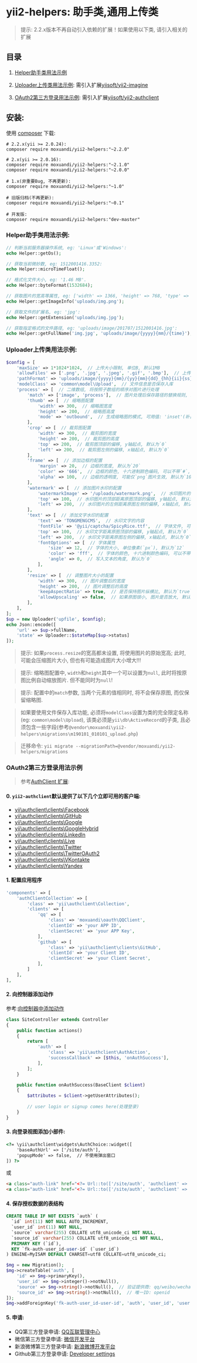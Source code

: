 yii2-helpers: 助手类,通用上传类
==================

> 提示: 2.2.x版本不再自动引入依赖的扩展！如果使用以下类, 请引入相关的扩展


## 目录

1. [Helper助手类用法示例](#Helper助手类用法示例)

2. [Uploader上传类用法示例](#Uploader上传类用法示例): 需引入扩展[yiisoft/yii2-imagine](https://github.com/yiisoft/yii2-imagine)

3. [OAuth2第三方登录用法示例](#OAuth2第三方登录用法示例): 需引入扩展[yiisoft/yii2-authclient](https://github.com/yiisoft/yii2-authclient)


## 安装:
使用 [composer](http://getcomposer.org/download/) 下载:
```
# 2.2.x(yii >= 2.0.24):
composer require moxuandi/yii2-helpers:"~2.2.0"

# 2.x(yii >= 2.0.16):
composer require moxuandi/yii2-helpers:"~2.1.0"
composer require moxuandi/yii2-helpers:"~2.0.0"

# 1.x(非重要Bug, 不再更新):
composer require moxuandi/yii2-helpers:"~1.0"

# 旧版归档(不再更新):
composer require moxuandi/yii2-helpers:"~0.1"

# 开发版:
composer require moxuandi/yii2-helpers:"dev-master"
```


### Helper助手类用法示例:
```php
// 判断当前服务器操作系统, eg: 'Linux'或'Windows':
echo Helper::getOs();

// 获取当前微妙数, eg: 1512001416.3352:
echo Helper::microTimeFloat();

// 格式化文件大小, eg: '1.46 MB'.
echo Helper::byteFormat(1532684);

// 获取图片的宽高等属性, eg: ['width' => 1366, 'height' => 768, 'type' => 'png', 'mime' => 'image/png', 'attr' => 'width="203" height="50"']:
echo Helper::getImageInfo('uploads/img.png');

// 获取文件的扩展名, eg: 'jpg':
echo Helper::getExtension('uploads/img.jpg');

// 获取指定格式的文件路径, eg: 'uploads/image/201707/1512001416.jpg':
echo Helper::getFullName('img.jpg', 'uploads/image/{yyyy}{mm}/{time}');
```

### Uploader上传类用法示例:
```php
$config = [
    'maxSize' => 1*1024*1024,  // 上传大小限制, 单位B, 默认1MB
    'allowFiles' => ['.png', '.jpg', '.jpeg', '.gif', '.bmp'],  // 上传图片格式显示
    'pathFormat' => 'uploads/image/{yyyy}{mm}/{yy}{mm}{dd}_{hh}{ii}{ss}_{rand:4}',  // 上传保存路径, 可以自定义保存路径和文件名格式
    'modelClass' => 'common\model\Upload',  // 文件信息是否保存入库
    'process' => [  // 二维数组, 将按照子数组的顺序对图片进行处理
        'match' => ['image', 'process'],  // 图片处理后保存路径的替换规则, 必须是两个元素的数组
        'thumb' => [  // 缩略图配置
            'width' => 300,  // 缩略图宽度
            'height' => 200,  // 缩略图高度
            'mode' => 'outbound',  // 生成缩略图的模式, 可用值: 'inset'(补白), 'outbound'(裁剪, 默认值)
        ],
        'crop' => [  // 裁剪图配置
            'width' => 300,  // 裁剪图的宽度
            'height' => 200,  // 裁剪图的高度
            'top' => 200,  // 裁剪图顶部的偏移, y轴起点, 默认为`0`
            'left' => 200,  // 裁剪图左侧的偏移, x轴起点, 默认为`0`
        ],
        'frame' => [  // 添加边框的配置
            'margin' => 20,  // 边框的宽度, 默认为`20`
            'color' => '666',  // 边框的颜色, 十六进制颜色编码, 可以不带`#`, 默认为`666`
            'alpha' => 100,  // 边框的透明度, 可能仅`png`图片生效, 默认为`100`
        ],
        'watermark' => [  // 添加图片水印的配置
            'watermarkImage' => '/uploads/watermark.png',  // 水印图片的绝对路径
            'top' => 100,  // 水印图片的顶部距离原图顶部的偏移, y轴起点, 默认为`0`
            'left' => 200,  // 水印图片的左侧距离原图左侧的偏移, x轴起点, 默认为`0`
        ],
        'text' => [  // 添加文字水印的配置
            'text' => 'TONGMENGCMS',  // 水印文字的内容
            'fontFile' => '@yii/captcha/SpicyRice.ttf',  // 字体文件, 可以是绝对路径或别名
            'top' => 100,  // 水印文字距离原图顶部的偏移, y轴起点, 默认为`0`
            'left' => 200,  // 水印文字距离原图左侧的偏移, x轴起点, 默认为`0`
            'fontOptions' => [  // 字体属性
                'size' => 12,  // 字体的大小, 单位像素(`px`), 默认为`12`
                'color' => 'fff',  // 字体的颜色, 十六进制颜色编码, 可以不带`#`, 默认为`fff`
                'angle' => 0,  // 写入文本的角度, 默认为`0`
            ],
        ],
        'resize' => [  // 调整图片大小的配置
            'width' => 300,  // 图片调整后的宽度
            'height' => 200,  // 图片调整后的高度
            'keepAspectRatio' => true,  // 是否保持图片纵横比, 默认为`true`
            'allowUpscaling' => false,  // 如果原图很小, 图片是否放大, 默认为`false`
        ],
    ],
];
$up = new Uploader('upfile', $config);
echo Json::encode([
    'url' => $up->fullName,
    'state' => Uploader::$stateMap[$up->status]
]);
```

> 提示: 如果`process.resize`的宽高都未设置, 将使用图片的原始宽高; 此时, 可能会压缩图片大小, 但也有可能造成图片大小增大!!!

> 提示: 缩略图配置中, `width`和`height`其中一个可以设置为`null`, 此时将按原图比例自动缩放图片. 但不能同时为`null`!

> 提示: 配置中的`match`参数, 当两个元素的值相同时, 将不会保存原图, 而仅保留缩略图.

> 如果要使用文件保存入库功能, 必须将`modelClass`设置为类的完全限定名称(eg: `common\model\Upload`), 该类必须是`yii\db\ActiveRecord`的子类, 且必须包含一些字段(参考`@vendor\moxuandi\yii2-helpers\migrations\m190101_010101_upload.php`)

> 迁移命令: `yii migrate --migrationPath=@vendor/moxuandi/yii2-helpers/migrations`

### OAuth2第三方登录用法示例

> 参考[AuthClient 扩展](https://github.com/yiisoft/yii2-authclient/tree/master/docs/guide-zh-CN):

#### 0. `yii2-authclient`默认提供了以下几个立即可用的客户端:
- [yii\authclient\clients\Facebook](https://github.com/yiisoft/yii2-authclient/blob/master/src/clients/Facebook.php)
- [yii\authclient\clients\GitHub](https://github.com/yiisoft/yii2-authclient/blob/master/src/clients/GitHub.php)
- [yii\authclient\clients\Google](https://github.com/yiisoft/yii2-authclient/blob/master/src/clients/Google.php)
- [yii\authclient\clients\GoogleHybrid](https://github.com/yiisoft/yii2-authclient/blob/master/src/clients/GoogleHybrid.php)
- [yii\authclient\clients\LinkedIn](https://github.com/yiisoft/yii2-authclient/blob/master/src/clients/LinkedIn.php)
- [yii\authclient\clients\Live](https://github.com/yiisoft/yii2-authclient/blob/master/src/clients/Live.php)
- [yii\authclient\clients\Twitter](https://github.com/yiisoft/yii2-authclient/blob/master/src/clients/Twitter.php)
- [yii\authclient\clients\TwitterOAuth2](https://github.com/yiisoft/yii2-authclient/blob/master/src/clients/TwitterOAuth2.php)
- [yii\authclient\clients\VKontakte](https://github.com/yiisoft/yii2-authclient/blob/master/src/clients/VKontakte.php)
- [yii\authclient\clients\Yandex](https://github.com/yiisoft/yii2-authclient/blob/master/src/clients/Yandex.php)

#### 1. 配置应用程序
```php
'components' => [
    'authClientCollection' => [
        'class' => 'yii\authclient\Collection',
        'clients' => [
            'qq' => [
                'class' => 'moxuandi\oauth\QQClient',
                'clientId' => 'your APP ID',
                'clientSecret' => 'your APP Key',
            ],
            'github' => [
                'class' => 'yii\authclient\clients\GitHub',
                'clientId' => 'your Client ID',
                'clientSecret' => 'your Client Secret',
            ],
        ]
    ],
],
```

#### 2. 向控制器添加动作
参考:[向控制器中添加动作](https://github.com/yiisoft/yii2-authclient/blob/master/docs/guide-zh-CN/quick-start.md#%E5%90%91%E6%8E%A7%E5%88%B6%E5%99%A8%E4%B8%AD%E6%B7%BB%E5%8A%A0%E5%8A%A8%E4%BD%9C)
```php
class SiteController extends Controller
{
    public function actions()
    {
        return [
            'auth' => [
                'class' => 'yii\authclient\AuthAction',
                'successCallback' => [$this, 'onAuthSuccess'],
            ],
        ];
    }

    public function onAuthSuccess(BaseClient $client)
    {
        $attributes = $client->getUserAttributes();
    
        // user login or signup comes here(处理登录)
    }
}
```

#### 3. 向登录视图添加小部件:
```html
<?= \yii\authclient\widgets\AuthChoice::widget([
    'baseAuthUrl' => ['/site/auth'],
    'popupMode' => false,  // 不使用弹出窗口
]) ?>
```
或
```html
<a class="auth-link" href="<?= Url::to(['/site/auth', 'authclient' => 'qq']) ?>">QQ 登录</a>
<a class="auth-link" href="<?= Url::to(['/site/auth', 'authclient' => 'github']) ?>">Github 登录</a>
```

#### 4. 保存授权数据的表结构
```sql
CREATE TABLE IF NOT EXISTS `auth` (
  `id` int(11) NOT NULL AUTO_INCREMENT,
  `user_id` int(11) NOT NULL,
  `source` varchar(255) COLLATE utf8_unicode_ci NOT NULL,
  `source_id` varchar(255) COLLATE utf8_unicode_ci NOT NULL,
  PRIMARY KEY (`id`),
  KEY `fk-auth-user_id-user-id` (`user_id`)
) ENGINE=MyISAM DEFAULT CHARSET=utf8 COLLATE=utf8_unicode_ci;
```
```php
$mg = new Migration();
$mg->createTable('auth', [
    'id' => $mg->primaryKey(),
    'user_id' => $mg->integer()->notNull(),
    'source' => $mg->string()->notNull(),  // 验证提供商: qq/weibo/wechat
    'source_id' => $mg->string()->notNull(),  // 唯一ID: openid
]);
$mg->addForeignKey('fk-auth-user_id-user-id', 'auth', 'user_id', 'user', 'id', 'CASCADE', 'CASCADE');
```

#### 5. 申请:
- QQ第三方登录申请: [QQ互联管理中心](https://connect.qq.com/manage.html#/)
- 微信第三方登录申请: [微信开发平台](https://open.weixin.qq.com/)
- 新浪微博第三方登录申请: [新浪微博开发平台](http://open.weibo.com/)
- Github第三方登录申请: [Developer settings](https://github.com/settings/applications/551810)
